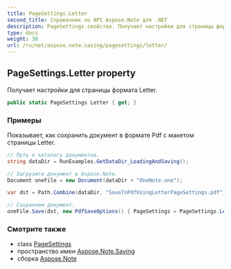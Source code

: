 ```yaml
---
title: PageSettings.Letter
second_title: Справочник по API Aspose.Note для .NET
description: PageSettings свойство. Получает настройки для страницы формата Letter.
type: docs
weight: 30
url: /ru/net/aspose.note.saving/pagesettings/letter/
---
```

## PageSettings.Letter property

Получает настройки для страницы формата Letter.

```csharp
public static PageSettings Letter { get; }
```

### Примеры

Показывает, как сохранить документ в формате Pdf с макетом страницы Letter.

```csharp
// Путь к каталогу документов.
string dataDir = RunExamples.GetDataDir_LoadingAndSaving();

// Загрузите документ в Aspose.Note.
Document oneFile = new Document(dataDir + "OneNote.one");

var dst = Path.Combine(dataDir, "SaveToPdfUsingLetterPageSettings.pdf");

// Сохраняем документ.
oneFile.Save(dst, new PdfSaveOptions() { PageSettings = PageSettings.Letter });
```

### Смотрите также

* class [PageSettings](../)
* пространство имен [Aspose.Note.Saving](../../pagesettings/)
* сборка [Aspose.Note](../../../)



